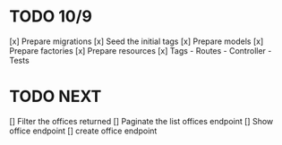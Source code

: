 # TODO 10/9

[x] Prepare migrations
[x] Seed the initial tags
[x] Prepare models
[x] Prepare factories
[x] Prepare resources
[x] Tags
    - Routes
    - Controller
    - Tests

# TODO NEXT
[] Filter the offices returned
[] Paginate the list offices endpoint
[] Show office endpoint
[] create office endpoint
